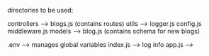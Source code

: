 directories to be used:

controllers --> blogs.js (contains routes)
utils --> logger.js config.js middleware.js
models --> blog.js (contains schema for new blogs)

.env --> manages global variables
index.js --> log info
app.js --> 